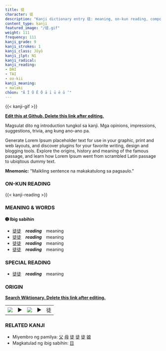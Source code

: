 ```yaml
---
title: 徒
character: 徒
description: "Kanji dictionary entry 徒: meaning, on-kun reading, compounds, origin, related kanji"
content_type: kanji
featured_image: "/徒.gif"
weight: 111
frequency: 111
kanji_grade: 9
kanji_strokes: 1
kanji_class: Jōyō
kanji_jlpt: N1
kanji_radical: 
kanji_reading: 
- DAI
- TAI
- oo-kii
kanji_meaning:
- malaki
chōon: "Ā Ī Ū Ē Ō ā ī ū ē ō ’"
---
```

[//]: # (Don't edit the line below. Kanji animated GIF code is automatically generated.)
{{< kanji-gif >}}

[//]: # (Edit below this line.)

**[Edit this at Github. Delete this link after editing.](https://github.com/tim0g/tim/tree/main/content/kanji/徒/index.md)**

Magsulat dito ng introduction tungkol sa kanji. Mga opinions, impressions, suggestions, trivia, ang kung ano-ano pa.

Generate Lorem Ipsum placeholder text for use in your graphic, print and web layouts, and discover plugins for your favorite writing, design and blogging tools. Explore the origins, history and meaning of the famous passage, and learn how Lorem Ipsum went from scrambled Latin passage to ubiqitous dummy text.
 
**Mnemonic:** "Maikling sentence na makakatulong sa pagsaulo."

### ON-KUN READING

[//]: # (Don't edit the line below. ON-KUN READING code is automatically generated.)
{{< kanji-reading >}}

### MEANING & WORDS

#### ➊ **Ibig sabihin**
  - [徒](../徒)[徒](../徒)　***reading***　meaning
  - [徒](../徒)[徒](../徒)　***reading***　meaning
  - [徒](../徒)[徒](../徒)　***reading***　meaning
  - [徒](../徒)[徒](../徒)　***reading***　meaning

### SPECIAL READING
  - [徒](../徒)[徒](../徒)　***reading***　meaning

### ORIGIN

**[Search Wiktionary. Delete this link after editing.](https://wiktionary.org/wiki/徒)**
<table class="kanji-table"><tr><td>
<img src="60px-徒-bronze.svg.png">
</td><td>▶</td><td>
<img src="60px-徒-oracle.svg.png">
</td><td>▶</td>
<td class="kanji-origin">徒</td>
</tr></table>

### RELATED KANJI
- Miyembro ng pamilya: [父](../父) [母](../母) [徒](../徒) [徒](../徒) [徒](../徒) [娘](../娘)
- Magkatulad ng ibig sabihin: [日](../日)
